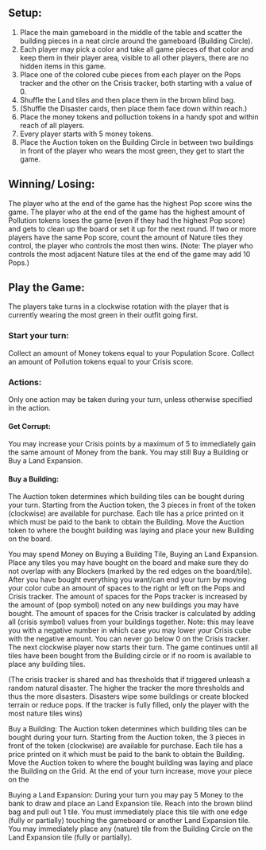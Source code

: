 ## Setup:
1. Place the main gameboard in the middle of the table and scatter the building pieces in a neat circle around the gameboard (Building Circle). 
2. Each player may pick a color and take all game pieces of that color and keep them in their player area, visible to all other players, there are no hidden items in this game.
3. Place one of the colored cube pieces from each player on the Pops tracker and the other on the Crisis tracker, both starting with a value of 0. 
4. Shuffle the Land tiles and then place them in the brown blind bag.
5. (Shuffle the Disaster cards, then place them face down within reach.)
6. Place the money tokens and polluction tokens in a handy spot and within reach of all players.
7. Every player starts with 5 money tokens.
8. Place the Auction token on the Building Circle in between two buildings in front of the player who wears the most green, they get to start the game.

## Winning/ Losing:
The player who at the end of the game has the highest Pop score wins the game.
The player who at the end of the game has the highest amount of Pollution tokens loses the game (even if they had the highest Pop score) and gets to clean up the board or set it up for the next round.
If two or more players have the same Pop score, count the amount of Nature tiles they control, the player who controls the most then wins.
(Note: The player who controls the most adjacent Nature tiles at the end of the game may add 10 Pops.)

## Play the Game:
The players take turns in a clockwise rotation with the player that is currently wearing the most green in their outfit going first.


### Start your turn:
Collect an amount of Money tokens equal to your Population Score.
Collect an amount of Pollution tokens equal to your Crisis score.

### Actions:
Only one action may be taken during your turn, unless otherwise specified in the action.
#### Get Corrupt:
You may increase your Crisis points by a maximum of 5 to immediately gain the same amount of Money from the bank. You may still Buy a Building or Buy a Land Expansion.
#### Buy a Building:
The Auction token determines which building tiles can be bought during your turn.
Starting from the Auction token, the 3 pieces in front of the token (clockwise) are available for purchase. 
Each tile has a price printed on it which must be paid to the bank to obtain the Building.
Move the Auction token to where the bought building was laying and place your new Building on the board.
 

You may spend Money on Buying a Building Tile, Buying an Land Expansion.
Place any tiles you may have bought on the board and make sure they do not overlap with any Blockers (marked by the red edges on the board/tile). 
After you have bought everything you want/can end your turn by moving your color cube an amount of spaces to the right or left on the Pops and Crisis tracker.
The amount of spaces for the Pops tracker is increased by the amount of (pop symbol) noted on any new buildings you may have bought.
The amount of spaces for the Crisis tracker is calculated by adding all (crisis symbol) values from your buildings together.
Note: this may leave you with a negative number in which case you may lower your Crisis cube with the negative amount. You can never go below 0 on the Crisis tracker.
The next clockwise player now starts their turn.
The game continues until all tiles have been bought from the Building circle or if no room is available to place any building tiles.


(The crisis tracker is shared and has thresholds that if triggered unleash a random natural disaster. The higher the tracker the more thresholds and thus the more disasters.
Disasters wipe some buildings or create blocked terrain or reduce pops. If the tracker is fully filled, only the player with the most nature tiles wins)

Buy a Building:
The Auction token determines which building tiles can be bought during your turn.
Starting from the Auction token, the 3 pieces in front of the token (clockwise) are available for purchase. 
Each tile has a price printed on it which must be paid to the bank to obtain the Building.
Move the Auction token to where the bought building was laying and place the Building on the Grid.
At the end of your turn increase, move your piece on the 

Buying a Land Expansion:
During your turn you may pay 5 Money to the bank to draw and place an Land Expansion tile. 
Reach into the brown blind bag and pull out 1 tile. 
You must immediately place this tile with one edge (fully or partially) touching the gameboard or another Land Expansion tile.
You may immediately place any (nature) tile from the Building Circle on the Land Expansion tile (fully or partially).
